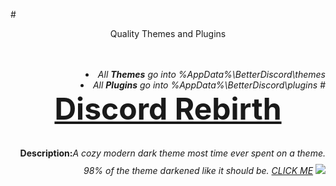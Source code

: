 #<DIV ALIGN=CENTER>Quality Themes and Plugins</div><br><div align=right><br>
<li><i>All <b>Themes</b> go into %AppData%\BetterDiscord\themes</i>
<li><i>All <b>Plugins</b> go into %AppData%\BetterDiscord\plugins</i>
#<font size="25"><b><DIV ALIGN=CENTER><a href="https://github.com/Chaotiic/Discord-Themes-and-Plugins/blob/master/Themes/Discord%20Rebirth.css">Discord Rebirth</a></div></b></font>
<b>Description:</b><i>A cozy modern dark theme most time ever spent on a theme. 98% of the theme darkened like it should be. </b><a href="http://pastebin.com/jNQLS005">CLICK ME</a>
<img href="https://github.com/Chaotiic/Discord-Themes-and-Plugins/blob/master/Themes/Dark%20Mode%20Rebirth.css" src="https://gyazo.com/ff91c547ad3594e03b1d6a26dca719e5.gif"></img>
